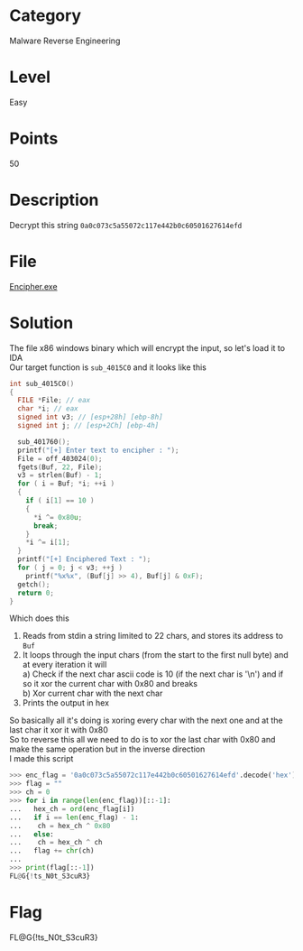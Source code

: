 # Category
Malware Reverse Engineering
# Level
Easy
# Points
50
# Description
Decrypt this string `0a0c073c5a55072c117e442b0c60501627614efd`
# File
[Encipher.exe](https://github.com/Revers3c-Team/CTF-writeups/raw/master/CyberTalents/Competitions/Al-Azhar%20University%20Cybersecurity%20CTF%20Competition/Encipher/Encipher.exe)
# Solution
The file x86 windows binary which will encrypt the input, so let's load it to IDA</br>
Our target function is `sub_4015C0` and it looks like this</br>

```c++
int sub_4015C0()
{
  FILE *File; // eax
  char *i; // eax
  signed int v3; // [esp+28h] [ebp-8h]
  signed int j; // [esp+2Ch] [ebp-4h]

  sub_401760();
  printf("[+] Enter text to encipher : ");
  File = off_403024(0);
  fgets(Buf, 22, File);
  v3 = strlen(Buf) - 1;
  for ( i = Buf; *i; ++i )
  {
    if ( i[1] == 10 )
    {
      *i ^= 0x80u;
      break;
    }
    *i ^= i[1];
  }
  printf("[+] Enciphered Text : ");
  for ( j = 0; j < v3; ++j )
    printf("%x%x", (Buf[j] >> 4), Buf[j] & 0xF);
  getch();
  return 0;
}
```

Which does this</br>
1) Reads from stdin a string limited to 22 chars, and stores its address to `Buf`</br>
2) It loops through the input chars (from the start to the first null byte) and at every iteration it will</br>
a) Check if the next char ascii code is 10 (if the next char is '\n') and if so it xor the current char with 0x80 and breaks</br>
b) Xor current char with the next char</br>
3) Prints the output in hex</br>

So basically all it's doing is xoring every char with the next one and at the last char it xor it with 0x80</br>
So to reverse this all we need to do is to xor the last char with 0x80 and make the same operation but in the inverse direction</br>
I made this script</br>

```python
>>> enc_flag = '0a0c073c5a55072c117e442b0c60501627614efd'.decode('hex')
>>> flag = ""
>>> ch = 0
>>> for i in range(len(enc_flag))[::-1]:
...   hex_ch = ord(enc_flag[i])
...   if i == len(enc_flag) - 1:
...    ch = hex_ch ^ 0x80
...   else:
...    ch = hex_ch ^ ch
...   flag += chr(ch)
...
>>> print(flag[::-1])
FL@G{!ts_N0t_S3cuR3}
```

# Flag
FL@G{!ts_N0t_S3cuR3}
